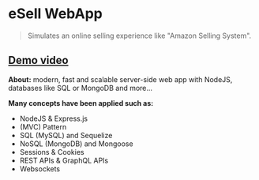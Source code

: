 # eSell WebApp
> Simulates an online selling experience like "Amazon Selling System".
## [Demo video](https://drive.google.com/file/d/1D2bg4lGSTqnoZpexSOwe5prsX72hkDhD/view?usp=sharing)

**About:**
modern, fast and scalable server-side web app with NodeJS, databases like SQL or MongoDB and more...

**Many concepts have been applied such as:**
- NodeJS & Express.js
- (MVC) Pattern
- SQL (MySQL) and Sequelize
- NoSQL (MongoDB) and Mongoose
- Sessions & Cookies
- REST APIs & GraphQL APIs
- Websockets


